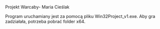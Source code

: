 Projekt Warcaby- Maria Cieślak

Program uruchamiany jest za pomocą pliku Win32Project_v1.exe.
Aby gra zadziałała, potrzeba pobrać folder x64.

